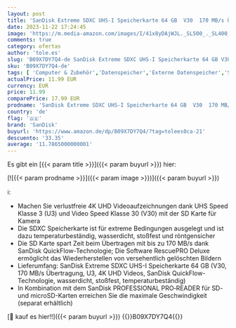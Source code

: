 ```yaml
---
layout: post
title: 'SanDisk Extreme SDXC UHS-I Speicherkarte 64 GB  V30  170 MB/s Übertragung  U3  4K UHD Videos  SanDisk QuickFlow-Technologie  wasserdicht  stoßfest  temperaturbeständig '
date: 2023-11-22 17:24:45
image: 'https://m.media-amazon.com/images/I/41x8yDAjWJL._SL500_._SL400_.jpg'
comments: true
category: ofertas
author: 'tole.es'
slug: 'B09X7DY7Q4-de SanDisk Extreme SDXC UHS-I Speicherkarte 64 GB V30 170...'
sku: 'B09X7DY7Q4-de'
tags: [ 'Computer & Zubehör','Datenspeicher','Externe Datenspeicher','SecureDigital-Cards','Speicherkarten','sandisk','🇩🇪', ]
actualPrice: 11.99 EUR
currency: EUR
price: 11.99
comparePrice: 17.99 EUR
prodname: 'SanDisk Extreme SDXC UHS-I Speicherkarte 64 GB  V30  170 MB/s Übertragung  U3  4K UHD Videos  SanDisk QuickFlow-Technologie  wasserdicht  stoßfest  temperaturbeständig '
country: 'de'
flag: '🇩🇪'
brand: 'SanDisk'
buyurl: 'https://www.amazon.de/dp/B09X7DY7Q4/?tag=tolees0ca-21'
descuento: '33.35'
average: '11.7865000000001'
---
```


Es gibt ein [{{< param title >}}]({{< param buyurl >}}) hier:

[![{{< param prodname >}}]({{< param image >}})]({{< param buyurl >}})

ℹ️:

- Machen Sie verlustfreie 4K UHD Videoaufzeichnungen dank UHS Speed Klasse 3 (U3) und Video Speed Klasse 30 (V30) mit der SD Karte für Kamera
- Die SDXC Speicherkarte ist für extreme Bedingungen ausgelegt und ist dazu temperaturbeständig, wasserdicht, stoßfest und röntgensicher
- Die SD Karte spart Zeit beim Übertragen mit bis zu 170 MB/s dank SanDisk QuickFlow-Technologie; Die Software RescuePRO Deluxe ermöglicht das Wiederherstellen von versehentlich gelöschten Bildern
- Lieferumfang: SanDisk Extreme SDXC UHS-I Speicherkarte 64 GB (V30, 170 MB/s Übertragung, U3, 4K UHD Videos, SanDisk QuickFlow-Technologie, wasserdicht, stoßfest, temperaturbeständig)
- In Kombination mit dem SanDisk PROFESSIONAL PRO‑READER für SD- und microSD-Karten erreichen Sie die maximale Geschwindigkeit (separat erhältlich)

[🛒 kauf es hier!!]({{< param buyurl >}})
{{<world>}}B09X7DY7Q4{{</world>}}
